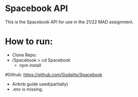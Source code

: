 # Spacebook API

This is the Spacebook API for use in the 21/22 MAD assignment.


# How to run:

- Clone Repo:
- /Spacebook > cd Spacebook
    * npm install

#Github: 
https://github.com/Gudaitis/Spacebook

- Airbnb guide used(partially)
- .env is missing.